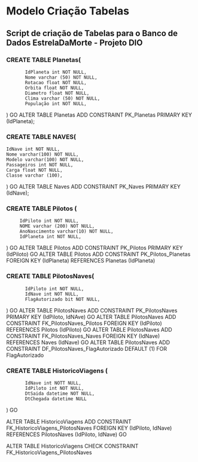 # Modelo Criação Tabelas

## Script de criação de Tabelas para o Banco de Dados EstrelaDaMorte - Projeto DIO

###  CREATE TABLE Planetas(
           IdPlaneta int NOT NULL,
           Nome varchar (50) NOT NULL,
           Rotacao float NOT NULL,   
           Orbita float NOT NULL,
           Diametro float NOT NULL,
           Clima varchar (50) NOT NULL,
           População int NOT NULL,
)
GO 
ALTER TABLE Planetas ADD CONSTRAINT PK_Planetas PRIMARY KEY (IdPlaneta); 



###  CREATE TABLE NAVES(
    IdNave int NOT NULL,
    Nome varchar(100) NOT NULL,
    Modelo varchar(100) NOT NULL,
    Passageiros int NOT NULL,
    Carga float NOT NULL,
    Classe varchar (100),
)
GO
ALTER TABLE Naves ADD CONSTRAINT PK_Naves PRIMARY KEY (IdNave); 



### CREATE TABLE Pilotos (
         IdPiloto int NOT NULL,
         NOME varchar (200) NOT NULL,
         AnoNascimento varchar(10) NOT NULL,
         IdPlaneta int NOT NULL,
)
GO
ALTER TABLE Pilotos ADD CONSTRAINT PK_Pilotos PRIMARY KEY (IdPiloto)
GO
ALTER TABLE Pilotos ADD CONSTRAINT PK_Pilotos_Planetas FOREIGN KEY (IdPlaneta)
REFERENCES Planetas (IdPlaneta)



###  CREATE TABLE PilotosNaves(
           IdPiloto int NOT NULL,
           IdNave int NOT NULL,
           FlagAutorizado bit NOT NULL,
) 
GO
ALTER TABLE PilotosNaves ADD CONSTRAINT PK_PilotosNaves PRIMARY KEY (IdPiloto, IdNAve)
GO
ALTER TABLE PilotosNaves ADD CONSTRAINT FK_PilotosNaves_Pilotos FOREIGN KEY (IdPiloto)
REFERENCES Pilotos (IdPiloto)
GO
ALTER TABLE PilotosNaves ADD CONSTRAINT FK_PilotosNaves_Naves FOREIGN KEY (IdNave)
REFERENCES Naves (IdNave)
GO
ALTER TABLE PilotosNaves ADD CONSTRAINT DF_PilotosNaves_FlagAutorizado DEFAULT (1) FOR FlagAutorizado
 


###  CREATE TABLE HistoricoViagens (
           IdNave int NOTT NULL,
           IdPiloto int NOT NULL,
           DtSaida datetime NOT NULL,
           DtChegada datetime NULL
)
GO 

ALTER TABLE HistoricoViagens ADD CONSTRAINT FK_HistoricoViagens_PilotosNaves FOREIGN KEY (IdPiloto, IdNave)
REFERENCES PilotosNaves (IdPiloto, IdNave)
GO

ALTER TABLE HistoricoViagens CHECK CONSTRAINT FK_HistoricoViagens_PilotosNaves
           
